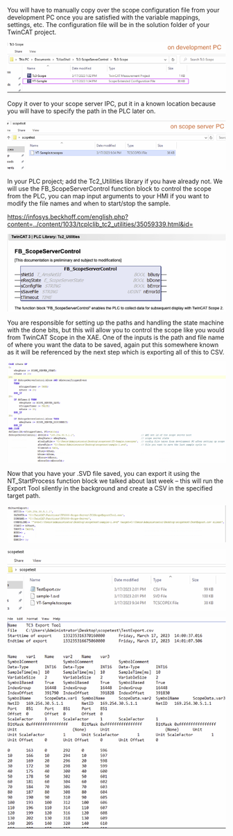 You will have to manually copy over the scope configuration file from your development PC once you are satisfied with the variable mappings, settings, etc. The configuration file will be in the solution folder of your TwinCAT project. 

![image-20230321134331976](Scope-PLC-Control.assets/image-20230321134331976.png)

Copy it over to your scope server IPC, put it in a known location because you will have to specify the path in the PLC later on.

![image-20230321134356969](Scope-PLC-Control.assets/image-20230321134356969.png)

In your PLC project; add the Tc2_Utilities library if you have already not. We will use the FB_ScopeServerControl function block to control the scope from the PLC, you can map input arguments to your HMI if you want to modify the file names and when to start/stop the sample. 

https://infosys.beckhoff.com/english.php?content=../content/1033/tcplclib_tc2_utilities/35059339.html&id=

![image-20230321134422502](Scope-PLC-Control.assets/image-20230321134422502.png)



You are responsible for setting up the paths and handling the state machine with the done bits, but this will allow you to control the scope like you would from TwinCAT Scope in the XAE. One of the inputs is the path and file name of where you want the data to be saved, again put this somewhere known as it will be referenced by the next step which is exporting all of this to CSV.

![image-20230321134503657](Scope-PLC-Control.assets/image-20230321134503657.png)

Now that you have your .SVD file saved, you can export it using the NT_StartProcess function block we talked about last week – this will run the Export Tool silently in the background and create a CSV in the specified target path. 

![image-20230321134534768](Scope-PLC-Control.assets/image-20230321134534768.png)

![image-20230321134555310](Scope-PLC-Control.assets/image-20230321134555310.png)

![image-20230321134615625](Scope-PLC-Control.assets/image-20230321134615625.png)



